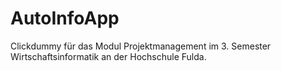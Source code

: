 # AutoInfoApp
Clickdummy für das Modul Projektmanagement im 3. Semester Wirtschaftsinformatik an der Hochschule Fulda.

